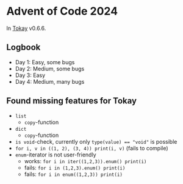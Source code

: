 # Advent of Code 2024

In [Tokay](https://tokay.dev) v0.6.6.

## Logbook

- Day 1: Easy, some bugs
- Day 2: Medium, some bugs
- Day 3: Easy
- Day 4: Medium, many bugs

## Found missing features for Tokay

- `list`
  - `copy`-function
- `dict`
  - `copy`-function
- `is void`-check, currently only `type(value) == "void"` is possible
- `for i, v in ((1, 2), (3, 4)) print(i, v)` (fails to compile)
- `enum`-iterator is not user-friendly
  - works: `for i in iter((1,2,3)).enum() print(i)`
  - fails: `for i in (1,2,3).enum() print(i)`
  - fails: `for i in enum((1,2,3)) print(i)`
